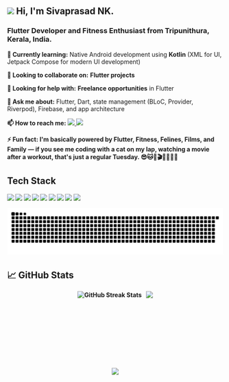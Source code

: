 <h2>
  <img src="https://media.giphy.com/media/hvRJCLFzcasrR4ia7z/giphy.gif" width="30px">
  Hi, I'm Sivaprasad NK.
</h2>
<h3>
  Flutter Developer and Fitness Enthusiast from Tripunithura, Kerala, India.
</h3>

<p><strong>🌱 Currently learning:</strong> Native Android development using <strong>Kotlin</strong> (XML for UI, Jetpack Compose for modern UI development)</p>
<p><strong>👯 Looking to collaborate on:</strong> <b>Flutter projects</b>
<p><strong>🤔 Looking for help with:</strong> <b>Freelance opportunities</b> in Flutter
<p><strong>💬 Ask me about:</strong> Flutter, Dart, state management (BLoC, Provider, Riverpod), Firebase, and app architecture</p>
<p>
  <strong>📫 How to reach me:</strong>
  <a href="https://www.linkedin.com/in/sivaprasadnkofficial/" target="_blank">
    <img src="https://img.shields.io/badge/-LinkedIn-0A66C2?style=flat-square&logo=linkedin&logoColor=white" />
  </a>
  <a href="mailto:sivaprasadnk123@gmail.com" target="_blank">
    <img src="https://img.shields.io/badge/-Email-D14836?style=flat-square&logo=gmail&logoColor=white" />
  </a>
</p>
<p><strong>⚡ Fun fact: I'm basically powered by <b>Flutter, Fitness, Felines, Films, and Family</b> — if you see me coding with a cat on my lap, watching a movie after a workout, that's just a regular Tuesday. 😎🐱💪🎬👨‍👩‍👧‍👦  
</p>

<h2>Tech Stack</h2>
<p>
  <img src="https://img.shields.io/badge/Dart-0175C2?style=for-the-badge&logo=dart&logoColor=white" />
  <img src="https://img.shields.io/badge/Flutter-02569B?style=for-the-badge&logo=flutter&logoColor=white" />
  <img src="https://img.shields.io/badge/Node.js-43853D?style=for-the-badge&logo=node.js&logoColor=white" />
  <img src="https://img.shields.io/badge/Kotlin-0095D5?style=for-the-badge&logo=kotlin&logoColor=white" />
  <img src="https://img.shields.io/badge/HTML5-E34F26?style=for-the-badge&logo=html5&logoColor=white" />
  <img src="https://img.shields.io/badge/CSS3-1572B6?style=for-the-badge&logo=css3&logoColor=white" />
  <img src="https://img.shields.io/badge/JavaScript-F7DF1E?style=for-the-badge&logo=javascript&logoColor=black" />
  <img src="https://img.shields.io/badge/Firebase-ffca28?style=for-the-badge&logo=firebase&logoColor=black" />
  <img src="https://img.shields.io/badge/PostgreSQL-336791?style=for-the-badge&logo=postgresql&logoColor=white" />
</p>

<p align="center">
  <img src="https://raw.githubusercontent.com/sivaprasadnk/sivaprasadnk/output/github-contribution-grid-snake.svg" />
</p>

<h2>📈 GitHub Stats</h2>
<p align="center" style="display: flex; flex-direction: row; justify-content: center; gap: 10px;">

  <img src="https://github-readme-streak-stats-eight.vercel.app/?user=sivaprasadnk&v=1&cache_seconds=3600" height="165px" alt="GitHub Streak Stats" />
  <img src="https://github-readme-stats.vercel.app/api/top-langs/?username=sivaprasadnk&layout=compact&theme=light" height="165px" />
</p>

<p align="center">
  <img src="https://github-readme-activity-graph.vercel.app/graph?username=sivaprasadnk&bg_color=ffffff&color=000000&line=ff0000&point=000000&area=true&hide_border=true" />
</p>




<!--
**sivaprasadnk/sivaprasadnk** is a ✨ _special_ ✨ repository because its `README.md` (this file) appears on your GitHub profile.

Here are some ideas to get you started:

- 🔭 I’m currently working on ...
- 🌱 I’m currently learning ...
- 👯 I’m looking to collaborate on ...
- 🤔 I’m looking for help with ...
- 💬 Ask me about ...
- 📫 How to reach me: ...
- 😄 Pronouns: ...
- ⚡ Fun fact: ...
-->
